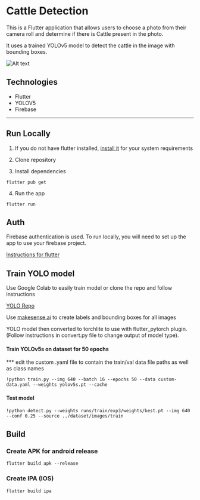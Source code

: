 # Cattle Detection

This is a Flutter application that allows users to choose a photo from their camera roll and determine if there is Cattle present in the photo.

It uses a trained YOLOv5 model to detect the cattle in the image with bounding boxes.

![Alt text](<Screenshot 2024-04-19 at 3.02.31 PM.png>)

## Technologies

- Flutter
- YOLOV5
- Firebase

---

## Run Locally

1. If you do not have flutter installed, [install it](https://docs.flutter.dev/get-started/install/macos/mobile-ios?tab=download) for your system requirements

2. Clone repository
3. Install dependencies

```
flutter pub get
```

4. Run the app

```
flutter run
```

## Auth

Firebase authentication is used. To run locally, you will need to set up the app to use your firebase project.

[Instructions for flutter](https://firebase.google.com/docs/flutter/setup?platform=ios)

## Train YOLO model

Use Google Colab to easily train model or clone the repo and follow instructions

[YOLO Repo](https://github.com/ultralytics/yolov5)

Use [makesense.ai](https://www.makesense.ai/) to create labels and bounding boxes for all images

YOLO model then converted to torchlite to use with flutter_pytorch plugin. (Follow instructions in convert.py file to change output of model type).

#### Train YOLOv5s on dataset for 50 epochs

\*\*\* edit the custom .yaml file to contain the train/val data file paths as well as class names

```
!python train.py --img 640 --batch 16 --epochs 50 --data custom-data.yaml --weights yolov5s.pt --cache
```

#### Test model

```
!python detect.py --weights runs/train/exp3/weights/best.pt --img 640 --conf 0.25 --source ../dataset/images/train
```

## Build

### Create APK for android release

```
flutter build apk --release
```

### Create IPA (IOS)

```
flutter build ipa
```
